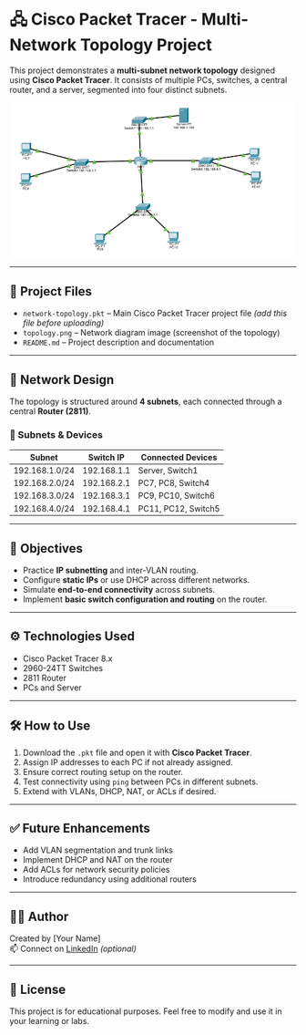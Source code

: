 # 🖧 Cisco Packet Tracer - Multi-Network Topology Project

This project demonstrates a **multi-subnet network topology** designed using **Cisco Packet Tracer**. It consists of multiple PCs, switches, a central router, and a server, segmented into four distinct subnets.

![Network Topology Diagram](./topology.png)

---

## 📁 Project Files

- `network-topology.pkt` – Main Cisco Packet Tracer project file *(add this file before uploading)*
- `topology.png` – Network diagram image (screenshot of the topology)
- `README.md` – Project description and documentation

---

## 🧱 Network Design

The topology is structured around **4 subnets**, each connected through a central **Router (2811)**.

### 🔌 Subnets & Devices

| Subnet         | Switch IP       | Connected Devices           |
|----------------|------------------|------------------------------|
| 192.168.1.0/24 | 192.168.1.1      | Server, Switch1             |
| 192.168.2.0/24 | 192.168.2.1      | PC7, PC8, Switch4           |
| 192.168.3.0/24 | 192.168.3.1      | PC9, PC10, Switch6          |
| 192.168.4.0/24 | 192.168.4.1      | PC11, PC12, Switch5         |

---

## 🎯 Objectives

- Practice **IP subnetting** and inter-VLAN routing.
- Configure **static IPs** or use DHCP across different networks.
- Simulate **end-to-end connectivity** across subnets.
- Implement **basic switch configuration and routing** on the router.

---

## ⚙️ Technologies Used

- Cisco Packet Tracer 8.x
- 2960-24TT Switches
- 2811 Router
- PCs and Server

---

## 🛠️ How to Use

1. Download the `.pkt` file and open it with **Cisco Packet Tracer**.
2. Assign IP addresses to each PC if not already assigned.
3. Ensure correct routing setup on the router.
4. Test connectivity using `ping` between PCs in different subnets.
5. Extend with VLANs, DHCP, NAT, or ACLs if desired.

---

## ✅ Future Enhancements

- Add VLAN segmentation and trunk links
- Implement DHCP and NAT on the router
- Add ACLs for network security policies
- Introduce redundancy using additional routers

---

## 👨‍💻 Author

Created by [Your Name]  
📫 Connect on [LinkedIn](https://linkedin.com) *(optional)*

---

## 📜 License

This project is for educational purposes. Feel free to modify and use it in your learning or labs.

